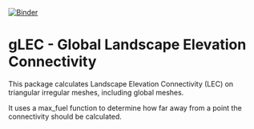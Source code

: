 [![Binder](https://mybinder.org/badge_logo.svg)](https://mybinder.org/v2/gh/LukeMondy/gLEC/master)

# gLEC - Global Landscape Elevation Connectivity

This package calculates Landscape Elevation Connectivity (LEC) on triangular irregular meshes, including global meshes.

It uses a max_fuel function to determine how far away from a point the connectivity should be calculated.
